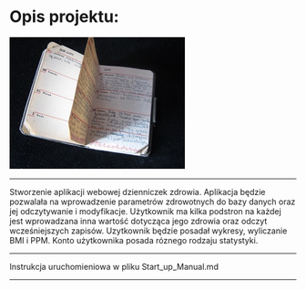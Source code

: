 # Opis projektu:

![](https://github.com/YankielG/PP_Journal/blob/master/static/background_m.JPG)

------------

Stworzenie aplikacji webowej dzienniczek zdrowia.
Aplikacja będzie pozwalała na wprowadzenie parametrów zdrowotnych do bazy danych oraz jej odczytywanie i modyfikacje.
Użytkownik ma kilka podstron na każdej jest wprowadzana inna wartość dotycząca jego zdrowia
oraz odczyt wcześniejszych zapisów. Uzytkownik będzie posadał wykresy, wyliczanie BMI i PPM. Konto użytkownika posada
róznego rodzaju statystyki.

------------

Instrukcja uruchomieniowa w pliku Start_up_Manual.md

------------
